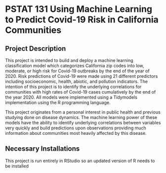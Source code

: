 # PSTAT 131 Using Machine Learning to Predict Covid-19 Risk in California Communities

## Project Description

This project is intended to build and deploy a machine learning classification model which categorizes California zip codes into low, moderate, or high risk for Covid-19 outbreaks by the end of the year of 2020. Risk predictions of Covid-19 were made using 21 different predictors including socioeconomic, health, abiotic, and pollution indicators. The intention of this project is to identify the underlying correlations for communities with high rates of Covid-19 cases cumulatively by the end of the year 2020. All models were implemented using a Tidymodels implementation using the R programming language.

This project originates from a personal interest in public health and previous studying done on disease dynamics. The machine learning power of these models have the ability to identify underlying correlations between variables very quickly and build predictions upon observations providing much information about communities most heavily affected by this disease.

## Necessary Installations

This project is run entirely in RStudio so an updated version of R needs to be installed
